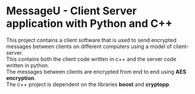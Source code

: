 # MessageU - Client Server application with Python and C++
This project contains a client software that is used to send encrypted messages between clients on different computers using a model of client-server. </br> 
This contains both the client code written in c++ and the server code written in python. </br>
The messages between clients are encrypted from end to end using **AES encryption**. </br>
The c++ project is dependent on the libraries **boost** and **cryptopp**.</br>

